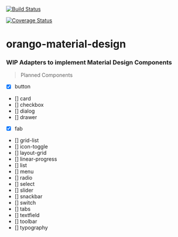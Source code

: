 [![Build Status](https://travis-ci.org/o-rango/orango-material-design.svg)](https://travis-ci.org/o-rango/orango-material-design)

[![Coverage Status](https://coveralls.io/repos/github/o-rango/orango-material-design/badge.svg?branch=develop)](https://coveralls.io/github/o-rango/orango-material-design?branch=develop)

# orango-material-design

###  WIP  Adapters to implement Material Design Components


> Planned Components

- [x] button 
- [] card 
- [] checkbox 
- [] dialog 
- [] drawer 
- [x] fab 
- [] grid-list 
- [] icon-toggle 
- [] layout-grid 
- [] linear-progress 
- [] list 
- [] menu 
- [] radio 
- [] select 
- [] slider 
- [] snackbar 
- [] switch 
- [] tabs 
- [] textfield 
- [] toolbar 
- [] typography


